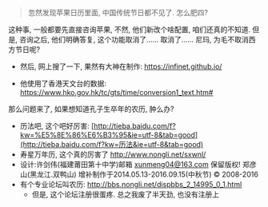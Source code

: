 > 忽然发现苹果日历里面, 中国传统节日都不见了. 怎么肥四? 

这种事, 一般都要先直接咨询苹果, 不然, 他们新改个啥配置, 咱们还真的不知道. 但是, 咨询之后, 他们明确答复, 这个功能取消了...... 取消了...... 尼玛, 为毛不取消西方节日呢?

- 然后, 网上搜了一下, 果然有大神在制作: https://infinet.github.io/

- 他使用了香港天文台的数据: https://www.hko.gov.hk/tc/gts/time/conversion1_text.htm#

那么问题来了, 如果想知道孔子生卒年的农历, 肿么办?

- 历法吧, 这个吧好厉害: [http://tieba.baidu.com/f?kw=%E5%8E%86%E6%B3%95&ie=utf-8&tab=good](http://tieba.baidu.com/f?kw=历法&ie=utf-8&tab=good)
- 寿星万年历, 这个真的厉害了 http://www.nongli.net/sxwnl/
-  设计:许剑伟(福建莆田第十中学)邮箱 xunmeng04@163.com 保留版权! 郑彦山(黑龙江.双鸭山) 增补制作于2014.05.13-2016.09.15(中秋节) © 2008-2016
- 有个专业论坛叫农历: http://bbs.nongli.net/dispbbs_2_14995_0_1.html
  - 但是, 这个论坛注册很蛋疼. 总之我废了半天劲, 也没有注册上